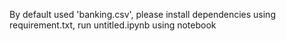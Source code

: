 By default used 'banking.csv', please install dependencies using requirement.txt, run untitled.ipynb using notebook 
